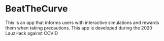 # BeatTheCurve
This is an app that informs users with interactive simulations and rewards them when taking precautions. This app is developed during the 2020 LauzHack against COVID  
